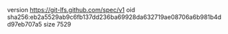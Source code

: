 version https://git-lfs.github.com/spec/v1
oid sha256:eb2a5529ab9c6fb137dd236ba69928da632719ae08706a6b981b4dd97eb707a5
size 7529
